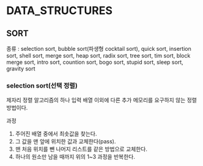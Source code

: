 # DATA_STRUCTURES
## SORT
종류 : selection sort, bubble sort(파생형 cocktail sort), quick sort, insertion sort, shell sort, merge sort, heap sort, radix sort, tree sort, tim sort, block merge sort, intro sort, countion sort, bogo sort, stupid sort, sleep sort, gravity sort

### selection sort(선택 정렬)
제자리 정렬 알고리즘의 하나
  입력 배열 이외에 다른 추가 메모리를 요구하지 않는 정렬 방법이다.

과정
1. 주어진 배열 중에서 최솟값을 찾는다.
2. 그 값을 맨 앞에 위치한 값과 교체한다(pass).
3. 맨 처음 위치를 뺀 나머지 리스트를 같은 방법으로 교체한다.
4. 하나의 원소만 남을 때까지 위의 1~3 과정을 반복한다.
  
